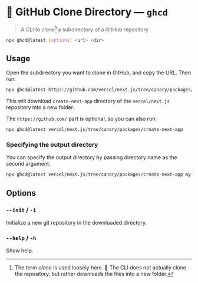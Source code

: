 # 📂 GitHub Clone Directory — `ghcd`

> A CLI to _clone_[^1] a subdirectory of a GitHub repository

```sh
npx ghcd@latest [options] <url> <dir>
```

## Usage

Open the subdirectory you want to clone in GitHub, and copy the URL. Then run:

```sh
npx ghcd@latest https://github.com/vercel/next.js/tree/canary/packages/create-next-app
```

This will download `create-next-app` directory of the `vercel/next.js` repository into a new folder.

The `https://github.com/` part is optional, so you can also run:

```sh
npx ghcd@latest vercel/next.js/tree/canary/packages/create-next-app
```

### Specifying the output directory

You can specify the output directory by passing directory name as the second argument:

```sh
npx ghcd@latest vercel/next.js/tree/canary/packages/create-next-app my-copy-of-create-next-app
```

## Options

### `--init` / `-i`

Initialize a new git repository in the downloaded directory.

[^1]: The term _clone_ is used loosely here. 🫣 The CLI does not actually clone the repository, but rather downloads the files into a new folder.

### `--help` / `-h`

Show help.
